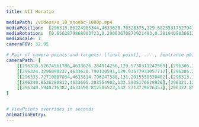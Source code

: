 ```yaml
---
title: VII Horatio

mediaPath: /videos/o_10_anonbc-1080p.mp4
mediaPosition:  [296315.86224985344,4633628.70328375,129.6823531752794]
mediaRotation:  [0.6562879868903723,0.29063670872921493,0.2819409036612436,0.6366519525181032]
mediaScale: 1
cameraFOV: 32.95

# Pair of camera points and targets: [final point], ... , [entrance point]
cameraPath: [
    [[296318.52674561786,4633626.284914256,129.5730311242569],[296306.3144733642,4633637.369107771,130.07409052477664]],
    [[296324.3296090237,4633620.790130591,129.93577931057712],[296305.23473813717,4633636.408942001,128.56781910550694]],
    [[296333.72710887034,4633614.796247588,131.2915550520482],[296313.1690005006,4633627.799989232,126.96725595747267]],
    [[296340.8536280812,4633605.203554902,132.5935176628926],[296321.1223574813,4633619.536473097,128.63408642929463]],
    [[296340.5940716387,4633598.812506522,132.2713779626357],[296322.8945239197,4633615.48860476,127.9048647930136]]
]


# ViewPoints overrides in seconds
animationEntry:
---
```

